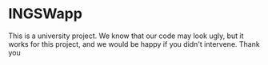 # INGSWapp

This is a university project.
We know that our code may look ugly, but it works for this project, and we would be happy if you didn't intervene.
Thank you
